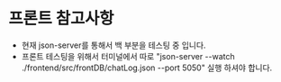 # 프론트 참고사항

- 현재 json-server를 통해서 백 부분을 테스팅 중 입니다.
- 프론트 테스팅을 위해서 터미널에서 따로 "json-server --watch ./frontend/src/frontDB/chatLog.json --port 5050" 실행 하셔야 합니다.